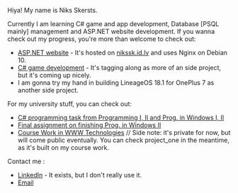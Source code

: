 Hiya! My name is Niks Skersts.

Currently I am learning C# game and app development, Database [PSQL mainly] management and ASP.NET website development.
If you wanna check out my progress, you're more than welcome to check out:
- [ASP.NET website](https://github.com/NiksSkersts/project_one) - It's hosted on [nikssk.id.lv](https://nikssk.id.lv/) and uses Nginx on Debian 10. 
- [C# game development](https://github.com/NiksSkersts/project_one) - It's tagging along as more of an side project, but it's coming up nicely.   
- I am gonna try my hand in building LineageOS 18.1 for OnePlus 7 as another side project.

For my university stuff, you can check out:
- [C# programming task from Programming I, II and Prog. in Windows I, II](https://github.com/NiksSkersts/programming_tasks)
- [Final assignment on finishing Prog. in Windows II](https://github.com/NiksSkersts/programming_final_winforms)
- [Course Work in WWW Technologies](https://github.com/NiksSkersts/raftypoile) // Side note: it's private for now, but will come public eventually. You can check project_one in the meantime, as it's built on my course work.

Contact me :
- [LinkedIn](https://www.linkedin.com/in/niks-skersts/) - It exists, but I don't really use it.
- [Email](mailto:skersts98@outlook.lv)
